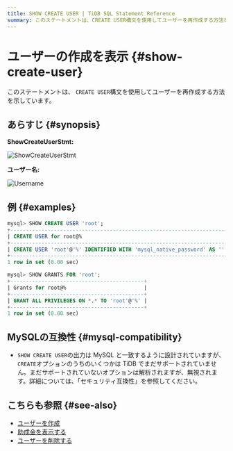 ```yaml
---
title: SHOW CREATE USER | TiDB SQL Statement Reference
summary: このステートメントは、CREATE USER構文を使用してユーザーを再作成する方法を示しています。SHOW CREATE USERの出力は MySQL と一致するように設計されていますが、TiDBでまだサポートされていないオプションは解析されますが、無視されます。MySQLの互換性について詳細については、「セキュリティ互換性」を参照してください。関連記事には、ユーザーを作成、助成金を表示する、ユーザーを削除するが含まれます。
---
```


# ユーザーの作成を表示 {#show-create-user}

このステートメントは、 `CREATE USER`構文を使用してユーザーを再作成する方法を示しています。

## あらすじ {#synopsis}

**ShowCreateUserStmt:**

![ShowCreateUserStmt](https://docs-download.pingcap.com/media/images/docs/sqlgram/ShowCreateUserStmt.png)

**ユーザー名:**

![Username](https://docs-download.pingcap.com/media/images/docs/sqlgram/Username.png)

## 例 {#examples}

```sql
mysql> SHOW CREATE USER 'root';
+--------------------------------------------------------------------------------------------------------------------------+
| CREATE USER for root@%                                                                                                   |
+--------------------------------------------------------------------------------------------------------------------------+
| CREATE USER 'root'@'%' IDENTIFIED WITH 'mysql_native_password' AS '' REQUIRE NONE PASSWORD EXPIRE DEFAULT ACCOUNT UNLOCK |
+--------------------------------------------------------------------------------------------------------------------------+
1 row in set (0.00 sec)

mysql> SHOW GRANTS FOR 'root';
+-------------------------------------------+
| Grants for root@%                         |
+-------------------------------------------+
| GRANT ALL PRIVILEGES ON *.* TO 'root'@'%' |
+-------------------------------------------+
1 row in set (0.00 sec)
```

## MySQLの互換性 {#mysql-compatibility}

-   `SHOW CREATE USER`の出力は MySQL と一致するように設計されていますが、 `CREATE`オプションのうちのいくつかは TiDB でまだサポートされていません。まだサポートされていないオプションは解析されますが、無視されます。詳細については、「セキュリティ互換性」を参照してください。

## こちらも参照 {#see-also}

-   [ユーザーを作成](/sql-statements/sql-statement-create-user.md)
-   [助成金を表示する](/sql-statements/sql-statement-show-grants.md)
-   [ユーザーを削除する](/sql-statements/sql-statement-drop-user.md)
